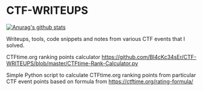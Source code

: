 # CTF-WRITEUPS

[![Anurag's github stats](https://github-readme-stats.vercel.app/api?username=Bl4cKc34sEr&theme=blue-green&show_icons=true)](https://github.com/anuraghazra/github-readme-stats)

Writeups, tools, code snippets and notes from various CTF events that I solved.

CTFtime.org ranking points calculator
https://github.com/Bl4cKc34sEr/CTF-WRITEUPS/blob/master/CTFtime-Rank-Calculator.py

Simple Python script to calculate CTFtime.org ranking points from particular CTF event points based on formula from https://ctftime.org/rating-formula/
